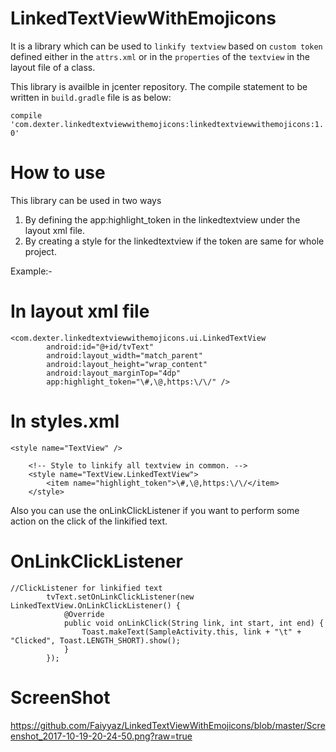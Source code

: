 # LinkedTextViewWithEmojicons

It is a library which can be used to ```linkify textview``` based on ```custom token``` defined either in the ```attrs.xml``` or in the ```properties``` of the ```textview``` in the layout file of a class.

This library is availble in jcenter repository.
The compile statement to be written in ```build.gradle``` file is as below:

```compile 'com.dexter.linkedtextviewwithemojicons:linkedtextviewwithemojicons:1.0'```

# How to use

This library can be used in two ways

1. By defining the app:highlight_token in the linkedtextview under the layout xml file.
2. By creating a style for the linkedtextview if the token are same for whole project.

Example:-

# In layout xml file

```
<com.dexter.linkedtextviewwithemojicons.ui.LinkedTextView
        android:id="@+id/tvText"
        android:layout_width="match_parent"
        android:layout_height="wrap_content"
        android:layout_marginTop="4dp"
        app:highlight_token="\#,\@,https:\/\/" />
```

# In styles.xml

```
<style name="TextView" />

    <!-- Style to linkify all textview in common. -->
    <style name="TextView.LinkedTextView">
        <item name="highlight_token">\#,\@,https:\/\/</item>
    </style>
```

Also you can use the onLinkClickListener if you want to perform some action on the click of the linkified text.

# OnLinkClickListener

```
//ClickListener for linkified text
        tvText.setOnLinkClickListener(new LinkedTextView.OnLinkClickListener() {
            @Override
            public void onLinkClick(String link, int start, int end) {
                Toast.makeText(SampleActivity.this, link + "\t" + "Clicked", Toast.LENGTH_SHORT).show();
            }
        });
```

# ScreenShot
https://github.com/Faiyyaz/LinkedTextViewWithEmojicons/blob/master/Screenshot_2017-10-19-20-24-50.png?raw=true
